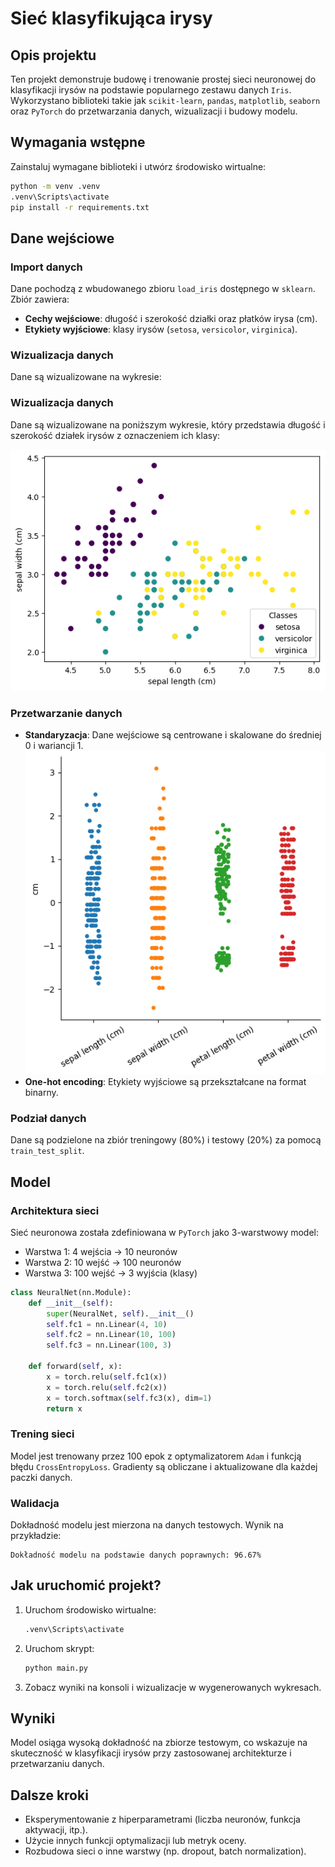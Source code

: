 # Sieć klasyfikująca irysy

## Opis projektu

Ten projekt demonstruje budowę i trenowanie prostej sieci neuronowej do klasyfikacji irysów na podstawie popularnego zestawu danych `Iris`. Wykorzystano biblioteki takie jak `scikit-learn`, `pandas`, `matplotlib`, `seaborn` oraz `PyTorch` do przetwarzania danych, wizualizacji i budowy modelu.

## Wymagania wstępne

Zainstaluj wymagane biblioteki i utwórz środowisko wirtualne:

```bash
python -m venv .venv
.venv\Scripts\activate
pip install -r requirements.txt
```

## Dane wejściowe

### Import danych
Dane pochodzą z wbudowanego zbioru `load_iris` dostępnego w `sklearn`. Zbiór zawiera:

- **Cechy wejściowe**: długość i szerokość działki oraz płatków irysa (cm).
- **Etykiety wyjściowe**: klasy irysów (`setosa`, `versicolor`, `virginica`).

### Wizualizacja danych
Dane są wizualizowane na wykresie:
### Wizualizacja danych

Dane są wizualizowane na poniższym wykresie, który przedstawia długość i szerokość działek irysów z oznaczeniem ich klasy:

![Wizualizacja danych irysów](iris_scatter.png)


### Przetwarzanie danych
- **Standaryzacja**: Dane wejściowe są centrowane i skalowane do średniej 0 i wariancji 1.  
![Wizualizacja danych po standaryzacji](std.png)
- **One-hot encoding**: Etykiety wyjściowe są przekształcane na format binarny.

### Podział danych
Dane są podzielone na zbiór treningowy (80%) i testowy (20%) za pomocą `train_test_split`.

## Model

### Architektura sieci
Sieć neuronowa została zdefiniowana w `PyTorch` jako 3-warstwowy model:

- Warstwa 1: 4 wejścia → 10 neuronów
- Warstwa 2: 10 wejść → 100 neuronów
- Warstwa 3: 100 wejść → 3 wyjścia (klasy)

```python
class NeuralNet(nn.Module):
    def __init__(self):
        super(NeuralNet, self).__init__()
        self.fc1 = nn.Linear(4, 10)
        self.fc2 = nn.Linear(10, 100)
        self.fc3 = nn.Linear(100, 3)

    def forward(self, x):
        x = torch.relu(self.fc1(x))
        x = torch.relu(self.fc2(x))
        x = torch.softmax(self.fc3(x), dim=1)
        return x
```

### Trening sieci
Model jest trenowany przez 100 epok z optymalizatorem `Adam` i funkcją błędu `CrossEntropyLoss`. Gradienty są obliczane i aktualizowane dla każdej paczki danych.

### Walidacja
Dokładność modelu jest mierzona na danych testowych. Wynik na przykładzie:

```
Dokładność modelu na podstawie danych poprawnych: 96.67%
```

## Jak uruchomić projekt?

1. Uruchom środowisko wirtualne:
   ```bash
   .venv\Scripts\activate
   ```

2. Uruchom skrypt:
   ```bash
   python main.py
   ```

3. Zobacz wyniki na konsoli i wizualizacje w wygenerowanych wykresach.

## Wyniki

Model osiąga wysoką dokładność na zbiorze testowym, co wskazuje na skuteczność w klasyfikacji irysów przy zastosowanej architekturze i przetwarzaniu danych.

## Dalsze kroki

- Eksperymentowanie z hiperparametrami (liczba neuronów, funkcja aktywacji, itp.).
- Użycie innych funkcji optymalizacji lub metryk oceny.
- Rozbudowa sieci o inne warstwy (np. dropout, batch normalization).